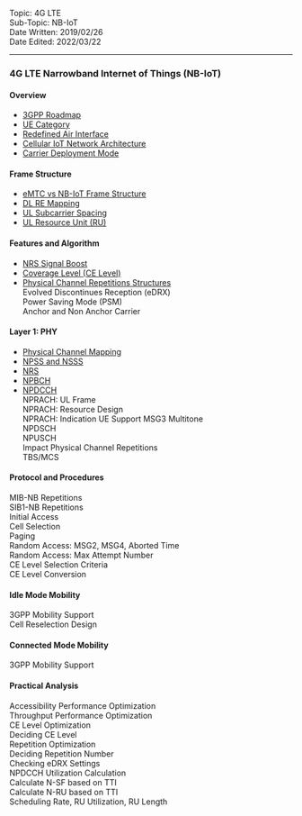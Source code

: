 Topic: 4G LTE<br>
Sub-Topic: NB-IoT<br>
Date Written: 2019/02/26<br>
Date Edited: 2022/03/22<br>

---

### 4G LTE Narrowband Internet of Things (NB-IoT)
#### Overview 

- [3GPP Roadmap](/lte_nbiot/lte_nbiot_overview.md?id=3GPP-Roadmap)<br>
- [UE Category](/lte_nbiot/lte_nbiot_overview.md?id=UE-Category)<br>
- [Redefined Air Interface](/lte_nbiot/lte_nbiot_overview.md?id=Redefined-Air-Interface)<br>
- [Cellular IoT Network Architecture](/lte_nbiot/lte_nbiot_overview.md?id=Cellular-IoT-Network-Architecture)<br>
- [Carrier Deployment Mode](/lte_nbiot/lte_nbiot_overview.md?id=Carrier-Deployment-Mode)<br>

#### Frame Structure 

- [eMTC vs NB-IoT Frame Structure](/lte_nbiot/lte_nbiot_framestructure.md?id=eMTC-vs-NB-IoT-Frame-Structure)<br>
- [DL RE Mapping](/lte_nbiot/lte_nbiot_framestructure.md?id=DL-RE-Mapping)<br>
- [UL Subcarrier Spacing](/lte_nbiot/lte_nbiot_framestructure.md?id=UL-Subcarrier-Spacing)<br>
- [UL Resource Unit (RU)](/lte_nbiot/lte_nbiot_framestructure.md?id=UL-Resource-Unit-RU)<br>

#### Features and Algorithm 

- [NRS Signal Boost](/lte_nbiot/lte_nbiot_featurealgo.md?id=NRS-Signal-Boost)<br>
- [Coverage Level (CE Level)](/lte_nbiot/lte_nbiot_featurealgo.md?id=Coverage-Level-CE-Level)<br>
- [Physical Channel Repetitions Structures](/lte_nbiot/lte_nbiot_featurealgo.md?id=Physical-Channel-Repetitions-Structures)<br>
Evolved Discontinues Reception (eDRX)  <br>
Power Saving Mode (PSM)  <br>
Anchor and Non Anchor Carrier  <br>

#### Layer 1: PHY

- [Physical Channel Mapping](/lte_nbiot/lte_nbiot_layer1.md?id=Physical-Channel-Mapping)<br>
- [NPSS and NSSS](/lte_nbiot/lte_nbiot_layer1.md?id=NPSS-and-NSSS)<br>
- [NRS](/lte_nbiot/lte_nbiot_layer1.md?id=NRS)<br>
- [NPBCH](/lte_nbiot/lte_nbiot_layer1.md?id=NPBCH)<br>
- [NPDCCH](/lte_nbiot/lte_nbiot_layer1.md?id=NPDCCH)<br>
NPRACH: UL Frame  <br>
NPRACH: Resource Design   <br>
NPRACH: Indication UE Support MSG3 Multitone  <br>
NPDSCH  <br>
NPUSCH  <br>
Impact Physical Channel Repetitions  <br>
TBS/MCS  <br>

#### Protocol and Procedures 

MIB-NB Repetitions  <br>
SIB1-NB Repetitions  <br>
Initial Access  <br>
Cell Selection  <br>
Paging  <br>
Random Access: MSG2, MSG4, Aborted Time  <br>
Random Access: Max Attempt Number  <br>
CE Level Selection Criteria  <br>
CE Level Conversion  <br>

#### Idle Mode Mobility 

3GPP Mobility Support  <br>
Cell Reselection Design  <br>
 
#### Connected Mode Mobility 

3GPP Mobility Support  <br>

#### Practical Analysis 

Accessibility Performance Optimization  <br>
Throughput Performance Optimization  <br>
CE Level Optimization  <br>
Deciding CE Level  <br>
Repetition Optimization  <br>
Deciding Repetition Number  <br>
Checking eDRX Settings  <br>
NPDCCH Utilization Calculation  <br>
Calculate N-SF based on TTI  <br>
Calculate N-RU based on TTI  <br>
Scheduling Rate, RU Utilization, RU Length <br>